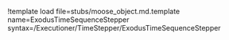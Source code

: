 !template load file=stubs/moose_object.md.template name=ExodusTimeSequenceStepper syntax=/Executioner/TimeStepper/ExodusTimeSequenceStepper